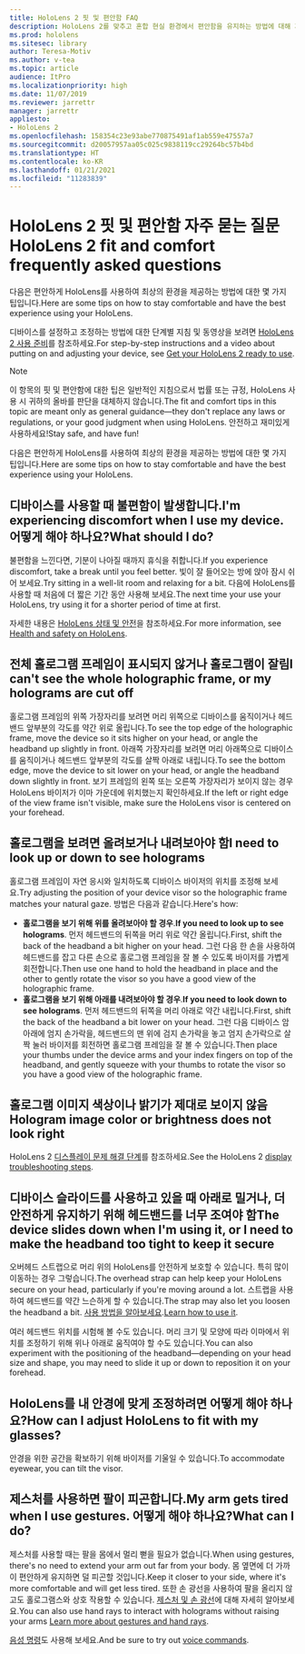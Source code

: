 ```yaml
---
title: HoloLens 2 핏 및 편안함 FAQ
description: HoloLens 2를 맞추고 혼합 현실 환경에서 편안함을 유지하는 방법에 대해 자주 묻는 질문에 대한 답변을 최신 상태로 유지하세요.
ms.prod: hololens
ms.sitesec: library
author: Teresa-Motiv
ms.author: v-tea
ms.topic: article
audience: ItPro
ms.localizationpriority: high
ms.date: 11/07/2019
ms.reviewer: jarrettr
manager: jarrettr
appliesto:
- HoloLens 2
ms.openlocfilehash: 158354c23e93abe770875491af1ab559e47557a7
ms.sourcegitcommit: d20057957aa05c025c9838119cc29264bc57b4bd
ms.translationtype: HT
ms.contentlocale: ko-KR
ms.lasthandoff: 01/21/2021
ms.locfileid: "11283839"
---
```

# <span data-ttu-id="6a1e9-103">HoloLens 2 핏 및 편안함 자주 묻는 질문</span><span class="sxs-lookup"><span data-stu-id="6a1e9-103">HoloLens 2 fit and comfort frequently asked questions</span></span>

<span data-ttu-id="6a1e9-104">다음은 편안하게 HoloLens를 사용하여 최상의 환경을 제공하는 방법에 대한 몇 가지 팁입니다.</span><span class="sxs-lookup"><span data-stu-id="6a1e9-104">Here are some tips on how to stay comfortable and have the best experience using your HoloLens.</span></span>

<span data-ttu-id="6a1e9-105">디바이스를 설정하고 조정하는 방법에 대한 단계별 지침 및 동영상을 보려면 [HoloLens 2 사용 준비](hololens2-setup.md)를 참조하세요.</span><span class="sxs-lookup"><span data-stu-id="6a1e9-105">For step-by-step instructions and a video about putting on and adjusting your device, see [Get your HoloLens 2 ready to use](hololens2-setup.md).</span></span>

> [!NOTE]
> <span data-ttu-id="6a1e9-106">이 항목의 핏 및 편안함에 대한 팁은 일반적인 지침으로서 법률 또는 규정, HoloLens 사용 시 귀하의 올바를 판단을 대체하지 않습니다.</span><span class="sxs-lookup"><span data-stu-id="6a1e9-106">The fit and comfort tips in this topic are meant only as general guidance&mdash;they don't replace any laws or regulations, or your good judgment when using HoloLens.</span></span> <span data-ttu-id="6a1e9-107">안전하고 재미있게 사용하세요!</span><span class="sxs-lookup"><span data-stu-id="6a1e9-107">Stay safe, and have fun!</span></span>

<span data-ttu-id="6a1e9-108">다음은 편안하게 HoloLens를 사용하여 최상의 환경을 제공하는 방법에 대한 몇 가지 팁입니다.</span><span class="sxs-lookup"><span data-stu-id="6a1e9-108">Here are some tips on how to stay comfortable and have the best experience using your HoloLens.</span></span>

## <span data-ttu-id="6a1e9-109">디바이스를 사용할 때 불편함이 발생합니다.</span><span class="sxs-lookup"><span data-stu-id="6a1e9-109">I'm experiencing discomfort when I use my device.</span></span> <span data-ttu-id="6a1e9-110">어떻게 해야 하나요?</span><span class="sxs-lookup"><span data-stu-id="6a1e9-110">What should I do?</span></span>

<span data-ttu-id="6a1e9-111">불편함을 느낀다면, 기분이 나아질 때까지 휴식을 취합니다.</span><span class="sxs-lookup"><span data-stu-id="6a1e9-111">If you experience discomfort, take a break until you feel better.</span></span> <span data-ttu-id="6a1e9-112">빛이 잘 들어오는 방에 앉아 잠시 쉬어 보세요.</span><span class="sxs-lookup"><span data-stu-id="6a1e9-112">Try sitting in a well-lit room and relaxing for a bit.</span></span> <span data-ttu-id="6a1e9-113">다음에 HoloLens를 사용할 때 처음에 더 짧은 기간 동안 사용해 보세요.</span><span class="sxs-lookup"><span data-stu-id="6a1e9-113">The next time your use your HoloLens, try using it for a shorter period of time at first.</span></span>

<span data-ttu-id="6a1e9-114">자세한 내용은 [HoloLens 상태 및 안전](https://go.microsoft.com/fwlink/p/?LinkId=746661)을 참조하세요.</span><span class="sxs-lookup"><span data-stu-id="6a1e9-114">For more information, see [Health and safety on HoloLens](https://go.microsoft.com/fwlink/p/?LinkId=746661).</span></span>

## <span data-ttu-id="6a1e9-115">전체 홀로그램 프레임이 표시되지 않거나 홀로그램이 잘림</span><span class="sxs-lookup"><span data-stu-id="6a1e9-115">I can't see the whole holographic frame, or my holograms are cut off</span></span>

<span data-ttu-id="6a1e9-116">홀로그램 프레임의 위쪽 가장자리를 보려면 머리 위쪽으로 디바이스를 움직이거나 헤드밴드 앞부분의 각도를 약간 위로 올립니다.</span><span class="sxs-lookup"><span data-stu-id="6a1e9-116">To see the top edge of the holographic frame, move the device so it sits higher on your head, or angle the headband up slightly in front.</span></span> <span data-ttu-id="6a1e9-117">아래쪽 가장자리를 보려면 머리 아래쪽으로 디바이스를 움직이거나 헤드밴드 앞부분의 각도를 살짝 아래로 내립니다.</span><span class="sxs-lookup"><span data-stu-id="6a1e9-117">To see the bottom edge, move the device to sit lower on your head, or angle the headband down slightly in front.</span></span> <span data-ttu-id="6a1e9-118">보기 프레임의 왼쪽 또는 오른쪽 가장자리가 보이지 않는 경우 HoloLens 바이저가 이마 가운데에 위치했는지 확인하세요.</span><span class="sxs-lookup"><span data-stu-id="6a1e9-118">If the left or right edge of the view frame isn't visible, make sure the HoloLens visor is centered on your forehead.</span></span>

## <span data-ttu-id="6a1e9-119">홀로그램을 보려면 올려보거나 내려보아야 함</span><span class="sxs-lookup"><span data-stu-id="6a1e9-119">I need to look up or down to see holograms</span></span>

<span data-ttu-id="6a1e9-120">홀로그램 프레임이 자연 응시와 일치하도록 디바이스 바이저의 위치를 조정해 보세요.</span><span class="sxs-lookup"><span data-stu-id="6a1e9-120">Try adjusting the position of your device visor so the holographic frame matches your natural gaze.</span></span> <span data-ttu-id="6a1e9-121">방법은 다음과 같습니다.</span><span class="sxs-lookup"><span data-stu-id="6a1e9-121">Here's how:</span></span>

- <span data-ttu-id="6a1e9-122">**홀로그램을 보기 위해 위를 올려보아야 할 경우**.</span><span class="sxs-lookup"><span data-stu-id="6a1e9-122">**If you need to look up to see holograms**.</span></span> <span data-ttu-id="6a1e9-123">먼저 헤드밴드의 뒤쪽을 머리 위로 약간 올립니다.</span><span class="sxs-lookup"><span data-stu-id="6a1e9-123">First, shift the back of the headband a bit higher on your head.</span></span> <span data-ttu-id="6a1e9-124">그런 다음 한 손을 사용하여 헤드밴드를 잡고 다른 손으로 홀로그램 프레임을 잘 볼 수 있도록 바이저를 가볍게 회전합니다.</span><span class="sxs-lookup"><span data-stu-id="6a1e9-124">Then use one hand to hold the headband in place and the other to gently rotate the visor so you have a good view of the holographic frame.</span></span>
- <span data-ttu-id="6a1e9-125">**홀로그램을 보기 위해 아래를 내려보아야 할 경우**.</span><span class="sxs-lookup"><span data-stu-id="6a1e9-125">**If you need to look down to see holograms**.</span></span> <span data-ttu-id="6a1e9-126">먼저 헤드밴드의 뒤쪽을 머리 아래로 약간 내립니다.</span><span class="sxs-lookup"><span data-stu-id="6a1e9-126">First, shift the back of the headband a bit lower on your head.</span></span> <span data-ttu-id="6a1e9-127">그런 다음 디바이스 암 아래에 엄지 손가락을, 헤드밴드의 맨 위에 검지 손가락을 놓고 엄지 손가락으로 살짝 눌러 바이저를 회전하면 홀로그램 프레임을 잘 볼 수 있습니다.</span><span class="sxs-lookup"><span data-stu-id="6a1e9-127">Then place your thumbs under the device arms and your index fingers on top of the headband, and gently squeeze with your thumbs to rotate the visor so you have a good view of the holographic frame.</span></span>

## <span data-ttu-id="6a1e9-128">홀로그램 이미지 색상이나 밝기가 제대로 보이지 않음</span><span class="sxs-lookup"><span data-stu-id="6a1e9-128">Hologram image color or brightness does not look right</span></span>

<span data-ttu-id="6a1e9-129">HoloLens 2 [디스플레이 문제 해결 단계](hololens2-display.md)를 참조하세요.</span><span class="sxs-lookup"><span data-stu-id="6a1e9-129">See the HoloLens 2 [display troubleshooting steps](hololens2-display.md).</span></span>

## <span data-ttu-id="6a1e9-130">디바이스 슬라이드를 사용하고 있을 때 아래로 밀거나, 더 안전하게 유지하기 위해 헤드밴드를 너무 조여야 함</span><span class="sxs-lookup"><span data-stu-id="6a1e9-130">The device slides down when I'm using it, or I need to make the headband too tight to keep it secure</span></span>

<span data-ttu-id="6a1e9-131">오버헤드 스트랩으로 머리 위의 HoloLens를 안전하게 보호할 수 있습니다. 특히 많이 이동하는 경우 그렇습니다.</span><span class="sxs-lookup"><span data-stu-id="6a1e9-131">The overhead strap can help keep your HoloLens secure on your head, particularly if you're moving around a lot.</span></span> <span data-ttu-id="6a1e9-132">스트랩을 사용하여 헤드밴드를 약간 느슨하게 할 수 있습니다.</span><span class="sxs-lookup"><span data-stu-id="6a1e9-132">The strap may also let you loosen the headband a bit.</span></span> <span data-ttu-id="6a1e9-133">[사용 방법을 알아보세요](hololens2-setup.md#adjust-fit).</span><span class="sxs-lookup"><span data-stu-id="6a1e9-133">[Learn how to use it](hololens2-setup.md#adjust-fit).</span></span>

<span data-ttu-id="6a1e9-134">여러 헤드밴드 위치를 시험해 볼 수도 있습니다. 머리 크기 및 모양에 따라 이마에서 위치를 조정하기 위해 위나 아래로 움직여야 할 수도 있습니다.</span><span class="sxs-lookup"><span data-stu-id="6a1e9-134">You can also experiment with the positioning of the headband&mdash;depending on your head size and shape, you may need to slide it up or down to reposition it on your forehead.</span></span>

## <span data-ttu-id="6a1e9-135">HoloLens를 내 안경에 맞게 조정하려면 어떻게 해야 하나요?</span><span class="sxs-lookup"><span data-stu-id="6a1e9-135">How can I adjust HoloLens to fit with my glasses?</span></span>

<span data-ttu-id="6a1e9-136">안경을 위한 공간을 확보하기 위해 바이저를 기울일 수 있습니다.</span><span class="sxs-lookup"><span data-stu-id="6a1e9-136">To accommodate eyewear, you can tilt the visor.</span></span>

## <span data-ttu-id="6a1e9-137">제스처를 사용하면 팔이 피곤합니다.</span><span class="sxs-lookup"><span data-stu-id="6a1e9-137">My arm gets tired when I use gestures.</span></span> <span data-ttu-id="6a1e9-138">어떻게 해야 하나요?</span><span class="sxs-lookup"><span data-stu-id="6a1e9-138">What can I do?</span></span>

<span data-ttu-id="6a1e9-139">제스처를 사용할 때는 팔을 몸에서 멀리 뻗을 필요가 없습니다.</span><span class="sxs-lookup"><span data-stu-id="6a1e9-139">When using gestures, there's no need to extend your arm out far from your body.</span></span> <span data-ttu-id="6a1e9-140">몸 옆면에 더 가까이 편안하게 유지하면 덜 피곤할 것입니다.</span><span class="sxs-lookup"><span data-stu-id="6a1e9-140">Keep it closer to your side, where it's more comfortable and will get less tired.</span></span> <span data-ttu-id="6a1e9-141">또한 손 광선을 사용하여 팔을 올리지 않고도 홀로그램스와 상호 작용할 수 있습니다. [제스처 및 손 광선](hololens2-basic-usage.md#the-hand-tracking-frame)에 대해 자세히 알아보세요.</span><span class="sxs-lookup"><span data-stu-id="6a1e9-141">You can also use hand rays to interact with holograms without raising your arms [Learn more about gestures and hand rays](hololens2-basic-usage.md#the-hand-tracking-frame).</span></span>

<span data-ttu-id="6a1e9-142">[음성 명령](hololens-cortana.md)도 사용해 보세요.</span><span class="sxs-lookup"><span data-stu-id="6a1e9-142">And be sure to try out [voice commands](hololens-cortana.md).</span></span>
